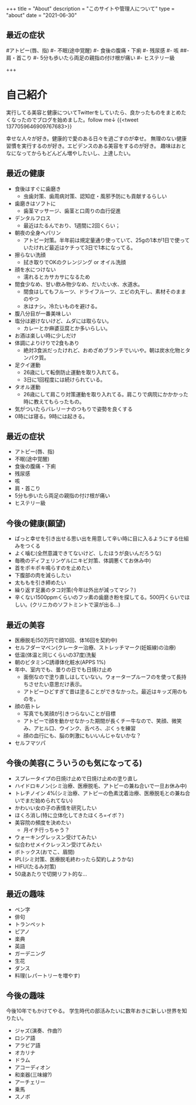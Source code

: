 +++
title = "About"
description = "このサイトや管理人について"
type = "about"
date = "2021-06-30"

## 最近の症状
#アトピー(唇、指)
#- 不眠(途中覚醒)
#- 食後の腹痛・下痢
#- 残尿感
#- 咳
##- 肩・首こり
#- 5分も歩いたら両足の親指の付け根が痛い
#- ヒステリー級

+++

# 自己紹介
実行してる美容と健康についてTwitterをしていたら、良かったものをまとめたくなったのでブログを始めました。follow me↓
{{<tweet 1377059646909767683>}}

幸せな人々が好き。健康的で愛のある日々を過ごすのが幸せ。
無理のない健康習慣を実行するのが好き。エビデンスのある美容をするのが好き。
趣味はおとなになってからもどんどん増やしたいし、上達したい。

## 最近の健康
- 食後はすぐに歯磨き
    - 虫歯対策、歯周病対策、認知症・風邪予防にも貢献するらしい
- 歯磨きはソフトに
    - 歯茎マッサージ、歯茎と口周りの血行促進
- デンタルフロス
    - 最近はたるんでおり、1週間に2回くらい；
- 朝夜の全身ヘパリン
    - アトピー対策。半年前は規定量通り使っていて、25gの1本が1日で使っていたけれど最近はケチって3日で1本になってる。
- 擦らない洗顔
    - 拭き取りでOKのクレンジング or オイル洗顔
- 顔を水につけない
    - 濡れるとカサカサになるため
- 間食少なめ、甘い飲み物少なめ、だいたい水、水道水。
    - 間食はしてもフルーツ、ドライフルーツ、エビの丸干し、素材そのままのやつ
    - 氷はナシ。冷たいものを避ける。
- 腹八分目が一番美味しい
- 塩分は避けないけど、ムダには取らない。
    - カレーとか麻婆豆腐とか多いらしい。
- お酒は楽しい時に少しだけ
- 体調によりけりで2食もあり
    - 絶対3食派だったけれど、おめざめブランチでいいや。朝は炭水化物とタンパク質。
- 足クイ運動
    - 26歳にして転倒防止運動を取り入れてる。
    - 3日に1回程度には続けられている。
- タオル運動
    - 26歳にして肩こり対策運動を取り入れてる。肩こりで病院にかかかった時に教えてもらったもの。
- 気がついたらバレリーナのつもりで姿勢を良くする
- 0時には寝る。9時には起きる。

## 最近の症状
- アトピー(唇、指)
- 不眠(途中覚醒)
- 食後の腹痛・下痢
- 残尿感
- 咳
- 肩・首こり
- 5分も歩いたら両足の親指の付け根が痛い
- ヒステリー級

## 今後の健康(願望)
- ぱっと幸せを引き出せる思い出を用意して辛い時に目に入るようにする仕組みをつくる
- よく噛む(全然意識できてないけど、したほうが良いんだろうな)
- 毎晩のディフェリンゲル(ニキビ対策、体調悪くてお休み中)
- 首をポキポキ鳴らすのを止めたい
- 下腹部の肉を減らしたい
- 太ももを引き締めたい
- 繰り返す足裏のタコ対策(今年は外出が減ってマシ？)
- 辛くない1500ppmくらいのフッ素の歯磨き粉を探してる。500円くらいでほしい。(クリニカのソフトミントで涙が出る…)

## 最近の美容
- 医療脱毛(50万円で顔10回、体16回を契約中)
- セルフダーマペン(クレーター治療、ストレッチマーク(妊娠線)の治療)
- 低温(体温と同じくらいの37度)洗髪
- 朝のビタミンC誘導体化粧水(APPS 1%)
- 年中、室内でも、曇りの日でも日焼け止め
    - 面倒なので塗り直しはしていない。ウォータープルーフのを使って長持ちさせたい意思だけ表示。
    - アトピーひどすぎて昔は塗ることができなかった。最近はキッズ用のものを。
- 顔の筋トレ
    - 写真でも笑顔が引きつらないことが目標
    - アトピーで顔を動かせなかった期間が長くチー牛なので、笑顔、微笑み、アヒル口、ウインク、舌ぺろ、ぷくぅを練習
    - 顔の血行にも、脳の刺激にもいいんじゃないかな？
- セルフマツパ

## 今後の美容(こういうのも気になってる)
- スプレータイプの日焼け止めで日焼け止めの塗り直し
- ハイドロキノン(シミ治療、医療脱毛、アトピーの兼ね合いで一旦お休み中)
- トレチノイン 4%(シミ治療、アトピーの色素沈着治療、医療脱毛との兼ね合いでまだ始められてない)
- かわいい女の子の表情を研究したい
- ほくろ消し(特に立体化してきたほくろ=イボ？)
- 美容院の頻度を決めたい
    - 月イチ行っちゃう？
- ウォーキングレッスン受けてみたい
- 似合わせメイクレッスン受けてみたい
- ボトックス(おでこ、眉間)
- IPL(シミ対策、医療脱毛終わったら契約しようかな)
- HIFU(たるみ対策)
- 50歳あたりで切開リフト的な…


## 最近の趣味
- ペン字
- 俳句
- トランペット
- ピアノ
- 楽典
- 英語
- ガーデニング
- 生花
- ダンス
- 料理(レパートリーを増やす)

## 今後の趣味
今後10年でもかけてやる。
学生時代の部活みたいに数年おきに新しい世界を知りたい。
- ジャズ(演奏、作曲?)
- ロシア語
- アラビア語
- オカリナ
- ドラム
- アコーディオン
- 和楽器(三味線?)
- アーチェリー
- 乗馬
- スノボ
